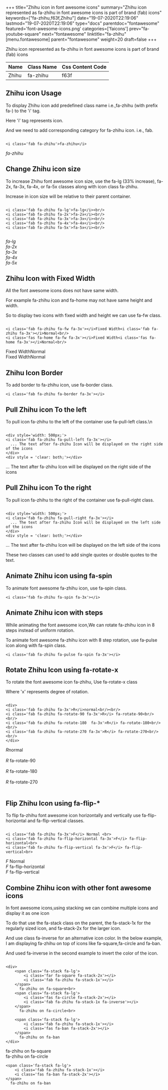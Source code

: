 +++
title="Zhihu icon in font awesome icons"
summary="Zhihu icon represented as fa-zhihu in font awesome icons is part of brand (fab) icons"
keywords=["fa-zhihu,f63f,Zhihu"]
date="19-07-2020T22:19:06"
lastmod="19-07-2020T22:19:06"
type="docs"
parentdoc="fontawesome"
featured='font-awesome-icons.png'
categories=['faicons']
prev="fa-youtube-square"
next="fontawesome"
linktitle="fa-zhihu"
[menu.fontawesome]
parent="fontawesome"
weight=20
draft=false
+++


Zhihu icon represented as fa-zhihu in font awesome icons is part of brand (fab) icons

<div class='table-responsive'><table class='table'><thead><tr><th>Name</th><th>Class Name</th><th>Css Content Code</th></tr></thead><tbody><tr><td>Zhihu</td><td>fa-zhihu</td><td>f63f</td></tr></tbody></table></div>



## Zhihu icon Usage

To display Zhihu icon add predefined class name i.e.,fa-zhihu (with prefix fa-) to the 'i' tag.

Here 'i' tag represents icon.

And we need to add corresponding category for fa-zhihu icon. i.e., fab.


```

<i class='fab fa-zhihu'>fa-zhihu</i>
```

<i class='fab fa-zhihu'>fa-zhihu</i>




## Change Zhihu icon size
To increase Zhihu font awesome icon size, use the fa-lg (33% increase), fa-2x, fa-3x, fa-4x, or fa-5x classes along with icon class fa-zhihu.

Increase in icon size will be relative to their parent container. 

```

<i class='fab fa-zhihu fa-lg'>fa-lg</i><br/>
<i class='fab fa-zhihu fa-2x'>fa-2x</i><br/>
<i class='fab fa-zhihu fa-3x'>fa-3x</i><br/>
<i class='fab fa-zhihu fa-4x'>fa-4x</i><br/>
<i class='fab fa-zhihu fa-5x'>fa-5x</i><br/>
            
```

<i class='fab fa-zhihu fa-lg'>fa-lg</i><br/>
<i class='fab fa-zhihu fa-2x'>fa-2x</i><br/>
<i class='fab fa-zhihu fa-3x'>fa-3x</i><br/>
<i class='fab fa-zhihu fa-4x'>fa-4x</i><br/>
<i class='fab fa-zhihu fa-5x'>fa-5x</i><br/>
            



## Zhihu Icon with Fixed Width 

All the font awesome icons does not have same width.

For example fa-zhihu icon and fa-home may not have same height and width.

So to display two icons with fixed width and height we can use fa-fw class.


```

<i class='fab fa-zhihu fa-fw fa-3x'></i>Fixed Width<i class='fab fa-zhihu fa-3x'></i>Normal<br/>
<i class='fas fa-home fa-fw fa-3x'></i>Fixed Width<i class='fas fa-home fa-3x'></i>Normal<br/>
```

<i class='fab fa-zhihu fa-fw fa-3x'></i>Fixed Width<i class='fab fa-zhihu fa-3x'></i>Normal<br/>
<i class='fas fa-home fa-fw fa-3x'></i>Fixed Width<i class='fas fa-home fa-3x'></i>Normal<br/>



## Zhihu Icon Border 

To add border to fa-zhihu icon, use fa-border class.


```
<i class='fab fa-zhihu fa-border fa-3x'></i>

```
<i class='fab fa-zhihu fa-border fa-3x'></i>





## Pull Zhihu icon To the left

To pull icon fa-zhihu to the left of the container use fa-pull-left class.\n

```

<div style='width: 500px;'>
<i class='fab fa-zhihu fa-pull-left fa-3x'></i>
  ... The text after fa-zhihu Icon will be displayed on the right side of the icons
</div>
<div style = 'clear: both;'></div>
```

<div style='width: 500px;'>
<i class='fab fa-zhihu fa-pull-left fa-3x'></i>
  ... The text after fa-zhihu Icon will be displayed on the right side of the icons
</div>
<div style = 'clear: both;'></div>




## Pull Zhihu icon To the right
To pull icon fa-zhihu to the right of the container use fa-pull-right class.

```

<div style='width: 500px;'>
<i class='fab fa-zhihu fa-pull-right fa-3x'></i>
  ... The text after fa-zhihu Icon will be displayed on the left side of the icons
</div>
<div style = 'clear: both;'></div>
```

<div style='width: 500px;'>
<i class='fab fa-zhihu fa-pull-right fa-3x'></i>
  ... The text after fa-zhihu Icon will be displayed on the left side of the icons
</div>
<div style = 'clear: both;'></div>

These two classes can used to add single quotes or double quotes to the text.


## Animate Zhihu icon using fa-spin
To animate font awesome fa-zhihu icon, use fa-spin class.

```
<i class='fab fa-zhihu fa-spin fa-3x'></i>
```
<i class='fab fa-zhihu fa-spin fa-3x'></i>




## Animate Zhihu icon with steps
While animating the font awesome icon,We can rotate fa-zhihu icon in 8 steps instead of uniform rotation.

To animate font awesome fa-zhihu icon with 8 step rotation, use fa-pulse icon along with fa-spin class.


```
<i class='fab fa-zhihu fa-pulse fa-spin fa-3x'></i>

```
<i class='fab fa-zhihu fa-pulse fa-spin fa-3x'></i>





## Rotate Zhihu Icon using fa-rotate-x
To rotate the font awesome icon fa-zhihu, Use fa-rotate-x class

Where 'x' represents degree of rotation.


```

<div>
<i class='fab fa-zhihu fa-3x'>R</i>normal<br/><br/>
<i class='fab fa-zhihu fa-rotate-90 fa-3x'>R</i> fa-rotate-90<br/><br/> 
<i class='fab fa-zhihu fa-rotate-180  fa-3x'>R</i> fa-rotate-180<br/><br/> 
<i class='fab fa-zhihu fa-rotate-270 fa-3x'>R</i> fa-rotate-270<br/><br/>
</div>
```

<div>
<i class='fab fa-zhihu fa-3x'>R</i>normal<br/><br/>
<i class='fab fa-zhihu fa-rotate-90 fa-3x'>R</i> fa-rotate-90<br/><br/> 
<i class='fab fa-zhihu fa-rotate-180  fa-3x'>R</i> fa-rotate-180<br/><br/> 
<i class='fab fa-zhihu fa-rotate-270 fa-3x'>R</i> fa-rotate-270<br/><br/>
</div>




## Flip Zhihu Icon using fa-flip-*
To flip fa-zhihu font awesome icon horizontally and vertically use fa-flip-horizontal and fa-flip-vertical classes. 

```

<i class='fab fa-zhihu fa-3x'>F</i> Normal <br>
<i class='fab fa-zhihu fa-flip-horizontal fa-3x'>F</i> fa-flip-horizontal<br>
<i class='fab fa-zhihu fa-flip-vertical fa-3x'>F</i> fa-flip-vertical<br>
```

<i class='fab fa-zhihu fa-3x'>F</i> Normal <br>
<i class='fab fa-zhihu fa-flip-horizontal fa-3x'>F</i> fa-flip-horizontal<br>
<i class='fab fa-zhihu fa-flip-vertical fa-3x'>F</i> fa-flip-vertical<br>




## Combine Zhihu icon with other font awesome icons
In font awesome icons,using stacking we can combine multiple icons and display it as one icon 

To do that use the fa-stack class on the parent, the fa-stack-1x for the regularly sized icon, and fa-stack-2x for the larger icon.

And use class fa-inverse for an alternative icon color. 
In the below example, I am displaying fa-zhihu on top of icons like fa-square,fa-circle and fa-ban.

And used fa-inverse in the second example to invert the color of the icon.

```

<div>
    <span class='fa-stack fa-lg'>
        <i class='far fa-square fa-stack-2x'></i>
        <i class='fab fa-zhihu fa-stack-1x'></i>
    </span>
      fa-zhihu on fa-square<br>
    <span class='fa-stack fa-lg'>
        <i class='fas fa-circle fa-stack-2x'></i>
        <i class='fab fa-zhihu fa-stack-1x fa-inverse'></i>
    </span>
      fa-zhihu on fa-circle<br>

    <span class='fa-stack fa-lg'>
        <i class='fab fa-zhihu fa-stack-1x'></i>
        <i class='fas fa-ban fa-stack-2x'></i>
    </span>
      fa-zhihu on fa-ban
</div>
```

<div>
    <span class='fa-stack fa-lg'>
        <i class='far fa-square fa-stack-2x'></i>
        <i class='fab fa-zhihu fa-stack-1x'></i>
    </span>
      fa-zhihu on fa-square<br>
    <span class='fa-stack fa-lg'>
        <i class='fas fa-circle fa-stack-2x'></i>
        <i class='fab fa-zhihu fa-stack-1x fa-inverse'></i>
    </span>
      fa-zhihu on fa-circle<br>

    <span class='fa-stack fa-lg'>
        <i class='fab fa-zhihu fa-stack-1x'></i>
        <i class='fas fa-ban fa-stack-2x'></i>
    </span>
      fa-zhihu on fa-ban
</div>






